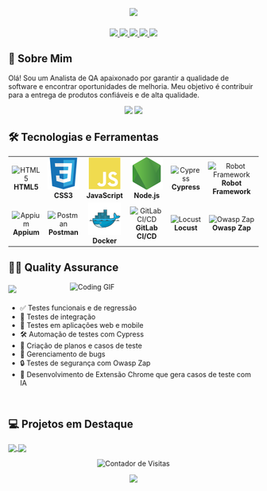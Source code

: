 <!-- Título com animação e logo QA -->
<h1 align="center">
 
  <img src="https://readme-typing-svg.herokuapp.com/?lines=🔍+Quality+Assurance;🤖+Analyst+Test+Automation+⚙️&center=true&size=30&theme=dracula" style="vertical-align: middle;">
</h1>

<!-- Redes Sociais -->
<div align="center">
  <a href="https://www.linkedin.com/in/jean-carlos-64b7251aa/" target="_blank">
    <img src="https://img.shields.io/badge/-LinkedIn-%230077B5?style=for-the-badge&logo=linkedin&logoColor=white" target="_blank">
  </a>
  <a href="mailto:jeancarlosdias88@gmail.com" target="_blank">
    <img src="https://img.shields.io/badge/-Gmail-%23EA4335?style=for-the-badge&logo=gmail&logoColor=white" target="_blank">
  </a>
  <a href="https://wa.me/5585987919400" target="_blank">
    <img src="https://img.shields.io/badge/-WhatsApp-%2325D366?style=for-the-badge&logo=whatsapp&logoColor=white" target="_blank">
  </a>
  <a href="https://discord.com/users/jeancarlos1079" target="_blank">
    <img src="https://img.shields.io/badge/-Discord-%235865F2?style=for-the-badge&logo=discord&logoColor=white" target="_blank">
  </a>
  <a href="https://steamcommunity.com/id/jeancarlos88/" target="_blank">
    <img src="https://img.shields.io/badge/-Steam-%23000000?style=for-the-badge&logo=steam&logoColor=white" target="_blank">
  </a>
</div>

<!-- Seção sobre mim -->
## 🚀 Sobre Mim
Olá! Sou um Analista de QA apaixonado por garantir a qualidade de software e encontrar oportunidades de melhoria. Meu objetivo é contribuir para a entrega de produtos confiáveis e de alta qualidade.

<!-- GitHub Stats -->
<div align="center">
  <img height="180em" src="https://github-readme-stats.vercel.app/api?username=JeanCarlos88&show_icons=true&theme=dracula&count_private=true"/>
  <img height="180em" src="https://github-readme-stats.vercel.app/api/top-langs/?username=JeanCarlos88&layout=compact&langs_count=7&theme=dracula"/>
</div>


<!-- Tecnologias -->
## 🛠️ Tecnologias e Ferramentas

<table align="center" border="0" cellspacing="0" cellpadding="10">
<tr>
  <td align="center">
    <img width="65" height="65" src="https://cdn.jsdelivr.net/gh/devicons/devicon/icons/html5/html5-original.svg" alt="HTML5"><br>
    <strong>HTML5</strong>
  </td>
  <td align="center">
    <img width="65" height="65" src="https://raw.githubusercontent.com/devicons/devicon/master/icons/css3/css3-original.svg" alt="CSS3"><br>
    <strong>CSS3</strong>
  </td>
  <td align="center">
    <img width="65" height="65" src="https://raw.githubusercontent.com/devicons/devicon/master/icons/javascript/javascript-plain.svg" alt="JavaScript"><br>
    <strong>JavaScript</strong>
  </td>
  <td align="center">
    <img width="65" height="65" src="https://raw.githubusercontent.com/devicons/devicon/master/icons/nodejs/nodejs-original.svg" alt="Node.js"><br>
    <strong>Node.js</strong>
  </td>
  <td align="center">
    <img width="65" height="65" src="https://www.stickersdevs.com.br/wp-content/uploads/2023/03/cypress_sticker_adesivo-800x800.jpg" alt="Cypress"><br>
    <strong>Cypress</strong>
  </td>
  <td align="center">
    <img width="65" height="65" src="https://cdn.worldvectorlogo.com/logos/robot-framework.svg" alt="Robot Framework"><br>
    <strong>Robot Framework</strong>
  </td>
</tr>
<tr>
  <td align="center">
    <img width="65" height="65" src="https://cdn.worldvectorlogo.com/logos/appium.svg" alt="Appium"><br>
    <strong>Appium</strong>
  </td>
  <td align="center">
    <img width="65" height="65" src="https://www.vectorlogo.zone/logos/getpostman/getpostman-icon.svg" alt="Postman"><br>
    <strong>Postman</strong>
  </td>
  <td align="center">
    <img width="65" height="65" src="https://raw.githubusercontent.com/devicons/devicon/master/icons/docker/docker-original.svg" alt="Docker"><br>
    <strong>Docker</strong>
  </td>
  <td align="center">
    <img width="65" height="65" src="https://cdn.jsdelivr.net/gh/devicons/devicon/icons/gitlab/gitlab-original.svg" alt="GitLab CI/CD"><br>
    <strong>GitLab CI/CD</strong>
  </td>
  <td align="center">
    <img width="65" height="65" src="https://pbs.twimg.com/profile_images/1808582791661010944/cEr5Fbtn_400x400.jpg" alt="Locust"><br>
    <strong>Locust</strong>
  </td>
  <td align="center">
    <img width="65" height="65" src="https://logos.bugcrowdusercontent.com/logos/2376/fdfa/651b17be/051e0245d787d1f71246d515e88a8564_zap256x256-oversize.png" alt="Owasp Zap"><br>
    <strong>Owasp Zap</strong>
  </td>
</tr>
</table>

<!-- Experiência e GIF -->
## 👨‍💻 Quality Assurance

<img align="right" src="https://media.giphy.com/media/qgQUggAC3Pfv687qPC/giphy.gif" alt="Coding GIF" width="380">

<h3>
  <img src="https://readme-typing-svg.herokuapp.com/?lines=Minhas+Experiências:&center=false&size=22&width=250&height=40&color=bd93f9&vCenter=true">
</h3>

- ✅ Testes funcionais e de regressão
- 🔄 Testes de integração
- 📱 Testes em aplicações web e mobile
- 🛠️ Automação de testes com Cypress
- 📝 Criação de planos e casos de teste
- 🐞 Gerenciamento de bugs
- 🔒 Testes de segurança com Owasp Zap
- 🤖 Desenvolvimento de Extensão Chrome que gera casos de teste com IA

<br clear="right"/>

<!-- Seção de projetos em destaque -->
## 💻 Projetos em Destaque

<a href="https://github.com/JeanCarlos88/Cypress_Log_estruturado">
  <img align="center" src="https://github-readme-stats.vercel.app/api/pin/?username=JeanCarlos88&repo=Cypress_Log_estruturado&theme=dracula" />
</a>
<a href="https://github.com/JeanCarlos88/Shopping-Control">
  <img align="center" src="https://github-readme-stats.vercel.app/api/pin/?username=JeanCarlos88&repo=Shopping-Control&theme=dracula" />
</a>

<div>
 <p>
</p>
</div>


<!-- Contador de Visitas -->
<p align="center">
  <img src="https://profile-counter.glitch.me/JeanCarlos88/count.svg" alt="Contador de Visitas">
</p>

<p align="center">
  <img src="https://capsule-render.vercel.app/api?type=waving&color=gradient&height=100&section=footer"/>
</p> 
